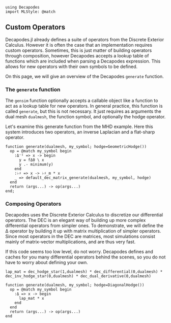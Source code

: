 ``` @example DEC
using Decapodes
import MLStyle: @match
```

## Custom Operators

Decapodes.jl already defines a suite of operators from the Discrete Exterior Calculus. However it is often the case that an implementation requires custom operators. Sometimes, this is just matter of building operators through composition, however Decapodes accepts a lookup table of functions which are included when parsing a Decapodes expression. This allows for new operators with their own symbols to be defined.

On this page, we will give an overview of the Decapodes `generate` function. 

### The `generate` function

The `gensim` function optionally accepts a callable object like a function to act as a lookup table for new operators. In general practice, this function is called `generate`, but this is not necessary. It just requires as arguments the dual mesh `dualmesh`, the function symbol, and optionally the hodge operator.

Let's examine this generate function from the MHD example. Here this system introduces two operators, an inverse Laplacian and a flat-sharp operator. 

```
function generate(dualmesh, my_symbol; hodge=GeometricHodge())
  op = @match my_symbol begin
    :Δ⁻¹ => x -> begin
      y = fΔ0 \ x
      y .- minimum(y)
    end
    :♭♯ => x -> ♭♯_m * x
    _ => default_dec_matrix_generate(dualmesh, my_symbol, hodge)
  end
  return (args...) -> op(args...)
end;
```

### Composing Operators

Decapodes uses the Discrete Exterior Calculus to discretize our differential operators. The DEC is an elegant way of building up more complex differential operators from simpler ones. To demonstrate, we will define the Δ operator by building it up with matrix multiplication of simpler operators. Since most operators in the DEC are matrices, most simulations consist mainly of matrix-vector multiplications, and are thus very fast.

If this code seems too low level, do not worry. Decapodes defines and caches for you many differential operators behind the scenes, so you do not have to worry about defining your own.

```
lap_mat = dec_hodge_star(1,dualmesh) * dec_differential(0,dualmesh) * dec_inv_hodge_star(0,dualmesh) * dec_dual_derivative(0,dualmesh)

function generate(dualmesh, my_symbol; hodge=DiagonalHodge())
  op = @match my_symbol begin
    :Δ => x -> begin
      lap_mat * x
    end
  end
  return (args...) -> op(args...)
end
```
